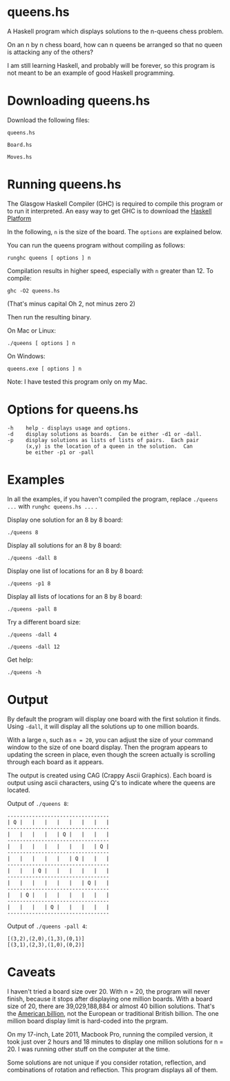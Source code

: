 # queens.hs

A Haskell program which displays solutions to the n-queens chess
problem.

On an n by n chess board, how can n queens be arranged so that
no queen is attacking any of the others?

I am still learning Haskell, and probably will be forever,
so this program is not meant to
be an example of good Haskell programming.

# Downloading queens.hs

Download the following files:

    queens.hs

    Board.hs

    Moves.hs

# Running queens.hs

The Glasgow Haskell Compiler (GHC) is required to compile this
program or to run it interpreted.  An easy way to get GHC
is to download the 
[Haskell Platform](https://www.haskell.org/platform/)

In the following, `n` is the size of the board.  The `options`
are explained below.

You can run the queens program without compiling as follows:

    runghc queens [ options ] n

Compilation results in higher speed, especially with `n` greater
than 12.  To compile:

    ghc -O2 queens.hs

(That's minus capital Oh 2, not minus zero 2)

Then run the resulting binary.

On Mac or Linux:

    ./queens [ options ] n

On Windows:

    queens.exe [ options ] n

Note:  I have tested this program only on my Mac.

# Options for queens.hs

    -h    help - displays usage and options.
    -d    display solutions as boards.  Can be either -d1 or -dall.
    -p    display solutions as lists of lists of pairs.  Each pair
          (x,y) is the location of a queen in the solution.  Can
          be either -p1 or -pall

# Examples

In all the examples, if you haven't compiled
the program, replace `./queens ...` with
`runghc queens.hs ...` .

Display one solution for an 8 by 8 board:

    ./queens 8

Display all solutions for an 8 by 8 board:

    ./queens -dall 8

Display one list of locations for an 8 by 8 board:

    ./queens -p1 8

Display all lists of locations for an 8 by 8 board:

    ./queens -pall 8

Try a different board size:

    ./queens -dall 4

    ./queens -dall 12

Get help:

    ./queens -h

# Output

By default the program will display one board with the first
solution it finds.  Using `-dall`, it will display all the
solutions up to one million boards.

With a large `n`, such as `n = 20`, you can adjust the size of
your command window to the size of one board display.  Then the
program appears to updating the screen in place, even though
the screen actually is scrolling through each board as it appears.

The output is created using CAG (Crappy Ascii Graphics).  Each
board is output using ascii characters, using Q's to
indicate where the queens are located.

Output of `./queens 8`:

    ---------------------------------
    | Q |   |   |   |   |   |   |   |
    ---------------------------------
    |   |   |   |   | Q |   |   |   |
    ---------------------------------
    |   |   |   |   |   |   |   | Q |
    ---------------------------------
    |   |   |   |   |   | Q |   |   |
    ---------------------------------
    |   |   | Q |   |   |   |   |   |
    ---------------------------------
    |   |   |   |   |   |   | Q |   |
    ---------------------------------
    |   | Q |   |   |   |   |   |   |
    ---------------------------------
    |   |   |   | Q |   |   |   |   |
    ---------------------------------

Output of `./queens -pall 4`:

    [(3,2),(2,0),(1,3),(0,1)]
    [(3,1),(2,3),(1,0),(0,2)]

# Caveats

I haven't tried a board size over 20.  With n = 20, the program will
never finish, because it stops after displaying one million boards.
With a board size of 20, there are 39,029,188,884 or almost 40 billion
solutions.  That's the
[American billion](https://en.wikipedia.org/wiki/Long_and_short_scales),
not the European or traditional British billion.
The one million board display limit is hard-coded into the prgram.

On my 17-inch, Late 2011, Macbook Pro, running the compiled version,
it took just over 2 hours and 18 minutes to display one million solutions
for n = 20.  I was running other stuff on the computer at the time.

Some solutions are not unique if you consider rotation, reflection,
and combinations of rotation and reflection.  This program displays
all of them.
